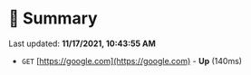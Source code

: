 # 📖 Summary
Last updated: **11/17/2021, 10:43:55 AM**

- `GET` [https://google.com](https://google.com) - **Up** (140ms)
